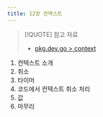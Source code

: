 ```yaml
---
title: 12장 컨텍스트
---
```


> [!QUOTE] 참고 자료 
> 
> - [pkg.dev.go > context](https://pkg.go.dev/context)


1. 컨텍스트 소개
2. 취소
3. 타이머
4. 코드에서 컨텍스트 취소 처리
5. 값
6. 마무리